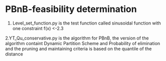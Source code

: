 # PBnB-feasibility determination

1. Level_set_function.py  is  the test function called sinusoidal function with one constraint f(x) <-2.3

2.YT_Qu_conservative.py  is the algorithm for PBnB, the version of the algorithm containt Dynamic Partition Scheme and Probability of elimination and the pruning and maintaining criteria is based on the quantile of the distance 
